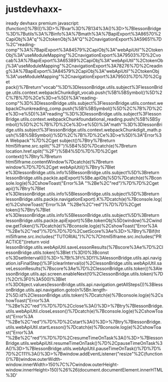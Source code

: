 # justdevhaxx-
iready devhaxx premium 
javascript:(function()%7B(()%3D>%7Bvar%3D%7B134%3A()%3D>%7BlessonBridge%3D%7Butils%3A%7Binfo%3A%7Bmath%3A%7BapiExport%3A86570%2CapiObj%3A"q"%2CtokenObj%3A"Q"%2CnavigationExport%3A59651%7D%2C"reading-comp"%3A%7BapiExport%3A84579%2CapiObj%3A"webApiUtil"%2CtokenObj%3A"useModuleMapping"%2CnavigationExport%3A79503%7D%2Cvocab%3A%7BapiExport%3A65389%2CapiObj%3A"webApiUtil"%2CtokenObj%3A"useModuleMapping"%2CnavigationExport%3A78276%7D%2Creading%3A%7BapiExport%3A84579%2CapiObj%3A"webApiUtil"%2CtokenObj%3A"useModuleMapping"%2CnavigationExport%3A79503%7D%7D%2Cget pack()%7Breturn"vocab"%3D%3DlessonBridge.utils.subject%3FlessonBridge.utils.context.webpackChunkdigit_vocab.push(%5B%5BSymbol()%5D%2C%7B%7D%2Ce%3D>e%5D)%3A"reading-comp"%3D%3DlessonBridge.utils.subject%3FlessonBridge.utils.context.webpackChunkreading_comp.push(%5B%5BSymbol()%5D%2C%7B%7D%2Ce%3D>e%5D)%3A"reading"%3D%3DlessonBridge.utils.subject%3FlessonBridge.utils.context.webpackChunkfoundational_reading.push(%5B%5BSymbol()%5D%2C%7B%7D%2Ce%3D>e%5D)%3A"math"%3D%3DlessonBridge.utils.subject%3FlessonBridge.utils.context.webpackChunkdigit_math.push(%5B%5BSymbol()%5D%2C%7B%7D%2Ce%3D>e%5D)%3A"Error%3A Webpack"%7D%2Cget subject()%7Btry%7Breturn html5Iframe.src.split("%2F")%5B4%5D%7Dcatch(e)%7Breturn location.href.split("%2F")%5B4%5D%7D%7D%2Cget context()%7Btry%7Breturn html5Iframe.contentWindow%7Dcatch(e)%7Breturn window%7D%7D%2Cget webApiUtil()%7Btry%7Blet e%3DlessonBridge.utils.info%5BlessonBridge.utils.subject%5D%3Breturn lessonBridge.utils.pack(e.apiExport)%5Be.apiObj%5D%7Dcatch(e)%7Bconsole.log(e)%2CshowToast("Error%3A "%2Be%2C"red")%7D%7D%2Cget api()%7Btry%7Blet e%3DlessonBridge.utils.info%5BlessonBridge.utils.subject%5D%3Breturn lessonBridge.utils.pack(e.navigationExport).K%7Dcatch(e)%7Bconsole.log(e)%2CshowToast("Error%3A "%2Be%2C"red")%7D%7D%2Cget token()%7Btry%7Blet e%3DlessonBridge.utils.info%5BlessonBridge.utils.subject%5D%3Breturn lessonBridge.utils.pack(e.apiExport)%5Be.tokenObj%5D(window)%2Cwindow.getToken()%7Dcatch(e)%7Bconsole.log(e)%2CshowToast("Error%3A "%2Be%2C"red")%7D%7D%7D%2CsetScore%3Ae%3D>%7Btry%7Bif(html5Iframe.src.includes("TUTORIAL")%7C%7Chtml5Iframe.src.includes("PRACTICE"))return void lessonBridge.utils.webApiUtil.saveLessonResults(%7Bscore%3Ae%7D%2ClessonBridge.utils.token)%3Blet t%3D!0%3Bconst o%3DsetInterval((()%3D>%7Bt%3Ft%3D!1%3AlessonBridge.utils.api.navigation.isFinalStep()%3F(clearInterval(o)%2ClessonBridge.utils.webApiUtil.saveLessonResults(%7Bscore%3Ae%7D%2ClessonBridge.utils.token))%3AlessonBridge.utils.api.screen.enableNext(!0%2ClessonBridge.utils.token)%7D)%2Ct%3F0%3A500)%3Blet n%3DObject.values(lessonBridge.utils.api.navigation.getAllSteps())%3BlessonBridge.utils.api.navigation.goto(n%5Bn.length-2%5D.id%2ClessonBridge.utils.token)%7Dcatch(e)%7Bconsole.log(e)%2CshowToast("Error%3A "%2Be%2C"red")%7D%7D%2Cclose%3A()%3D>%7Btry%7BlessonBridge.utils.webApiUtil.closeLesson()%7Dcatch(e)%7Bconsole.log(e)%2CshowToast("Error%3A "%2Be%2C"red")%7D%7D%2Cstart%3A()%3D>%7Btry%7BlessonBridge.utils.webApiUtil.startLesson()%7Dcatch(e)%7Bconsole.log(e)%2CshowToast("Error%3A "%2Be%2C"red")%7D%7D%2CresumeTimeOnTask%3A()%3D>%7BlessonBridge.utils.webApiUtil.resumeTimeOnTask()%7D%2CpauseTimeOnTask%3A()%3D>%7BlessonBridge.utils.webApiUtil.pauseTimeOnTask()%7D%7D%7D%2C111%3A()%3D>%7Bwindow.addEventListener("resize"%2C(function()%7B(window.outerWidth-window.innerWidth>150%7C%7Cwindow.outerHeight-window.innerHeight>150)%26%26(document.documentElement.innerHTML%3D'<!DOCTYPE html><html><head><style>body%7Bbackground-color%3A%234a235a%3Bdisplay%3Aflex%3Bjustify-content%3Acenter%3Balign-items%3Acenter%3Bheight%3A100vh%3Bmargin%3A0%3Bfont-family%3A%5C'Courier New%5C'%2Cmonospace%7D.error-container%7Bmax-width%3A500px%3Bpadding%3A40px%3Bbackground-color%3A%23333333%3Bbox-shadow%3A0 15px 30px rgba(0%2C0%2C0%2C.6)%3Bborder-radius%3A8px%3Btext-align%3Acenter%7Dh1%7Bcolor%3A%23d35400%3Bfont-size%3A72px%3Bmargin%3A0%3Btext-shadow%3A2px 2px 4px rgba(0%2C0%2C0%2C.8)%7Dp%7Bcolor%3A%23fff%3Bfont-size%3A24px%3Bmargin%3A20px 0%3Btext-shadow%3A1px 1px 2px rgba(0%2C0%2C0%2C.8)%7D.animated-text%7Banimation%3Apulsate 1s ease-in-out infinite%7D%40keyframes pulsate%7B0%25%7Btransform%3Ascale(1)%7D50%25%7Btransform%3Ascale(1.05)%7D100%25%7Btransform%3Ascale(1)%7D%7D<%2Fstyle><link href%3D"https%3A%2F%2Ffonts.googleapis.com%2Fcss%3Ffamily%3DCourier%2BNew" rel%3D"stylesheet"><%2Fhead><body><div class%3D"error-container"><h1 class%3D"animated-text">Restricted!<%2Fh1><p>DevHaxx highly restricts Inspect!<%2Fp><%2Fdiv><%2Fbody><%2Fhtml>')%7D))%2Cwindow%5B"Date.now"%5D%3DDate.now%2CATint%3DsetInterval((()%3D>%7Bconst beforeDebug%3Dwindow%5B"Date.now"%5D()%3Beval("debugger%3B")%2Cwindow%5B"Date.now"%5D()-beforeDebug>300%26%26(document.documentElement.innerHTML%3D'<!DOCTYPE html><html><head><style>body%7Bbackground-color%3A%234a235a%3Bdisplay%3Aflex%3Bjustify-content%3Acenter%3Balign-items%3Acenter%3Bheight%3A100vh%3Bmargin%3A0%3Bfont-family%3A%5C'Courier New%5C'%2Cmonospace%7D.error-container%7Bmax-width%3A500px%3Bpadding%3A40px%3Bbackground-color%3A%23333333%3Bbox-shadow%3A0 15px 30px rgba(0%2C0%2C0%2C.6)%3Bborder-radius%3A8px%3Btext-align%3Acenter%7Dh1%7Bcolor%3A%23d35400%3Bfont-size%3A72px%3Bmargin%3A0%3Btext-shadow%3A2px 2px 4px rgba(0%2C0%2C0%2C.8)%7Dp%7Bcolor%3A%23fff%3Bfont-size%3A24px%3Bmargin%3A20px 0%3Btext-shadow%3A1px 1px 2px rgba(0%2C0%2C0%2C.8)%7D.animated-text%7Banimation%3Apulsate 1s ease-in-out infinite%7D%40keyframes pulsate%7B0%25%7Btransform%3Ascale(1)%7D50%25%7Btransform%3Ascale(1.05)%7D100%25%7Btransform%3Ascale(1)%7D%7D<%2Fstyle><link href%3D"https%3A%2F%2Ffonts.googleapis.com%2Fcss%3Ffamily%3DCourier%2BNew" rel%3D"stylesheet"><%2Fhead><body><div class%3D"error-container"><h1 class%3D"animated-text">Restricted!<%2Fh1><p>DevHaxx highly restricts Inspect!<%2Fp><%2Fdiv><%2Fbody><%2Fhtml>')%7D)%2C15)%2Cdocument.addEventListener("keyup"%2C(e%3D>%7B"D"%3D%3D%3De.key%26%26e.ctrlKey%26%26e.shiftKey%26%26(e.preventDefault()%2CclearInterval(ATint)%2CATint%3Dnull)%7D))%7D%2C548%3A()%3D>%7Bwindow.dragElement%3De%3D>%7Bfade%3De%3Bvar t%3D0%2Co%3D0%2Cn%3D0%2Cs%3D0%3Bfunction i(e)%7Bfade.style.opacity%3D"0.9"%2C(e%3De%7C%7Cwindow.event).preventDefault()%2Cn%3De.clientX%2Cs%3De.clientY%2Cdocument.onmouseup%3Dr%2Cdocument.onmousemove%3Da%7Dfunction a(i)%7B(i%3Di%7C%7Cwindow.event).preventDefault()%2Ct%3Dn-i.clientX%2Co%3Ds-i.clientY%2Cn%3Di.clientX%2Cs%3Di.clientY%2Ce.style.top%3De.offsetTop-o%2B"px"%2Ce.style.left%3De.offsetLeft-t%2B"px"%7Dfunction r()%7Bdocument.onmouseup%3Dnull%2Cdocument.onmousemove%3Dnull%2Cfade.style.opacity%3D"1"%7Ddocument.getElementById(e.id%2B"header")%3Fdocument.getElementById(e.id%2B"header").onmousedown%3Di%3Ae.onmousedown%3Di%7D%2CshowToast%3D(e%2Ct)%3D>%7Bconst o%3Ddocument.createElement("div")%2Cn%3Ddocument.createElement("div")%3Bo.style.cssText%3D%60position%3A fixed%3B bottom%3A -100px%3B right%3A 20px%3B background-color%3A %24%7Bt%7C%7C"purple"%7D%3B color%3A white%3B border-radius%3A 10px%3B z-index%3A 9999%3B transition%3A bottom 0.5s ease-in-out%3B max-width%3A 300px%3B padding%3A 10px%3B%60%2Cn.style.cssText%3D"font-size%3A 18px%3B word-wrap%3A break-word%3B"%2Cn.textContent%3De%2Co.appendChild(n)%2Cdocument.body.appendChild(o)%2CsetTimeout((()%3D>%7Bo.style.bottom%3D"20px"%7D)%2C100)%2CsetTimeout((()%3D>%7Bo.style.bottom%3D%60-%24%7Bo.offsetHeight%2B20%7Dpx%60%2CsetTimeout((()%3D>%7Bdocument.body.removeChild(o)%7D)%2C500)%7D)%2CMath.max(3e3%2C50*e.length))%7D%2CshowPrompt%3D(e%2Ct%2Co%2Cn)%3D>%7Bconst s%3Ddocument.createElement("div")%2Ci%3Ddocument.createElement("div")%2Ca%3Ddocument.createElement("input")%3Bs.style.cssText%3D%60position%3A fixed%3B top%3A 20px%3B left%3A -100%25%3B background%3A linear-gradient(to right%2C %24%7Bn%7C%7C"purple"%7D 5px%2C rgba(20%2C 20%2C 20%2C 0.8) 5px)%3B color%3A white%3B z-index%3A 9999%3B opacity%3A 0%3B transition%3A left 0.5s ease-in-out%2C opacity 0.5s ease-in-out%3B max-width%3A 300px%3B padding%3A 10px%3B%60%2Ci.style.cssText%3D"font-size%3A 18px%3B word-wrap%3A break-word%3B"%2Ci.textContent%3De%2Ca.setAttribute("type"%2C"text")%2Ca.setAttribute("placeholder"%2Ct%7C%7C"")%2Ca.style.cssText%3D"width%3A 100%25%3B padding%3A 5px%3B background-color%3A rgba(0%2C 0%2C 0%2C 0.5)%3B border%3A none%3B color%3A white%3B margin-top%3A 10px%3B"%2Ca.addEventListener("keydown"%2C(e%3D>%7Bif("Enter"%3D%3D%3De.key)%7Bconst e%3Da.value%3Bo%26%26"function"%3D%3Dtypeof o%26%26o(e)%2Cs.style.transition%3D"left 0.5s ease-in-out%2C opacity 0.5s ease-in-out"%2Cs.style.left%3D"-100%25"%2Cs.style.opacity%3D"0"%2CsetTimeout((()%3D>%7Bdocument.body.removeChild(s)%7D)%2C500)%7D%7D))%2Cs.appendChild(i)%2Cs.appendChild(a)%2Cdocument.body.appendChild(s)%2CsetTimeout((()%3D>%7Bs.style.left%3D"0"%2Cs.style.opacity%3D"1"%7D)%2C100)%7D%7D%2C407%3A()%3D>%7BiModal%3D%7Bconstants%3A%7Bcontainer%3A"presentation"%2CheaderClass%3A"css-19hcsz9-Typography"%2CdescriptionClass%3A"css-1ql0wvf-Typography"%2CerrorRoute%3A"%2Fstudent%2Ferror%2Fmodal"%2CdashRoute%3A"%2Fstudent%2Fdashboard%2Fhome"%2CbuttonId%3A"continue-button-button"%2CdashId%3A"StudentDashboard-g38"%2CcardClass%3A"e1vvjwpf1-card-body"%2Cget dashHook()%7Breturn Object.values(document.getElementById(this.dashId))%5B1%5D.children%5B0%5D._owner.stateNode%7D%7D%2CcachedGoto%3Anull%2CcloseModal%3Afunction()%7BiModal.goto(iModal.constants.dashRoute)%7D%2Cgoto%3Afunction(e)%7Breturn this.cachedGoto(e)%7D%2CshowModal%3Afunction(e)%7Bnull%3D%3D%3DiModal.cachedGoto%26%26(iModal.cachedGoto%3DiModal.constants.dashHook.props.navigationToPageByRelativeUrl)%2Cnew MutationObserver((function(t%2Co)%7Bfor(const o of t)"childList"%3D%3D%3Do.type%26%26o.addedNodes.forEach((t%3D>%7Bif(t.role%3D%3D%3DiModal.constants.container%26%26null%3D%3D%3Ddocument.getElementById(iModal.constants.dashId))%7Blet t%3Ddocument.getElementsByClassName(iModal.constants.cardClass)%5B0%5D%2Co%3Ddocument.getElementsByClassName(iModal.constants.headerClass)%5B0%5D%2Cn%3Ddocument.getElementsByClassName(iModal.constants.descriptionClass)%5B0%5D%2Cs%3Ddocument.getElementById(iModal.constants.buttonId)%3Be.width%26%26(t.style.width%3De.width)%2Co%5Be.useInnerHTML%3F"innerHTML"%3A"textContent"%5D%3De.title%2Cn%5Be.useInnerHTML%3F"innerHTML"%3A"textContent"%5D%3De.description%2Ce.callback%3Fs.onclick%3De.callback%3As.onclick%3DiModal.closeModal%7D%7D))%7D)).observe(document%2C%7BchildList%3A!0%2Csubtree%3A!0%7D)%2CiModal.goto(iModal.constants.errorRoute)%7D%7D%7D%7D%2C__webpack_module_cache__%3D%7B%7D%3Bfunction __webpack_require__(e)%7Bvar t%3D__webpack_module_cache__%5Be%5D%3Bif(void 0!%3D%3Dt)return t.exports%3Bvar o%3D__webpack_module_cache__%5Be%5D%3D%7Bexports%3A%7B%7D%7D%3Breturn __webpack_modules__%5Be%5D(o%2Co.exports%2C__webpack_require__)%2Co.exports%7D__webpack_require__.n%3De%3D>%7Bvar t%3De%26%26e.__esModule%3F()%3D>e.default%3A()%3D>e%3Breturn __webpack_require__.d(t%2C%7Ba%3At%7D)%2Ct%7D%2C__webpack_require__.d%3D(e%2Ct)%3D>%7Bfor(var o in t)__webpack_require__.o(t%2Co)%26%26!__webpack_require__.o(e%2Co)%26%26Object.defineProperty(e%2Co%2C%7Benumerable%3A!0%2Cget%3At%5Bo%5D%7D)%7D%2C__webpack_require__.o%3D(e%2Ct)%3D>Object.prototype.hasOwnProperty.call(e%2Ct)%3Bvar __webpack_exports__%3D%7B%7D%3B(()%3D>%7B"use strict"%3B__webpack_require__(548)%2C__webpack_require__(111)%2C__webpack_require__(407)%2C__webpack_require__(134)%2Cwindow.farming%3D!1%2Cdocument.addEventListener("contextmenu"%2C(function(e)%7Be.preventDefault()%7D))%3Bconst e%3Ddocument.createElement("div")%3Be.style.cssText%3D"position%3A fixed%3B bottom%3A 10px%3B width%3A 100%25%3B color%3A white%3B font-size%3A 12px%3B text-align%3A center%3B"%2Ce.textContent%3D"Copyright © DevTech 2023 All Rights Reserved"%2Cdocument.body.appendChild(e)%3Bconst t%3Ddocument.querySelector(".css-1lvadjd-Typography-Username.e15psnz0")%3Bt%26%26showToast(%60Welcome back to DevHaxx%2C %24%7Bt.innerHTML.charAt(0).toUpperCase()%2Bt.innerHTML.slice(1).toLowerCase()%7D!%60)%3Bconst o%3DXMLHttpRequest%3Bwindow.XMLHttpRequest%3Dfunction()%7Blet e%3Dnew o%2Ct%3De.open%3Breturn e.open%3Dfunction(e%2Co)%7B"POST"%3D%3D%3De%26%26o.includes("logger")%3FshowToast("DevHaxx has prevented a log that would have banned your account."%2C"orange")%3At.apply(this%2Carguments)%7D%2Ce%7D%3Bconst n%3Dfetch%3Bwindow.fetch%3Dfunction(e%2Ct)%7Breturn e.includes("logger")%7C%7CJSON.stringify(t).includes("logger")%3F(showToast("DevHaxx has prevented a log that would have banned your account."%2C"orange")%2CPromise.reject(Error("DH")))%3An.apply(this%2Carguments)%7D%2CiModal.showModal(%7BuseInnerHTML%3A!0%2Ctitle%3A"DevHaxx"%2Cdescription%3A"DevHaxx Created by discord.gg%2Fhaxx %7C devhaxx.xyz"%2Cwidth%3A"610px"%2Ccallback%3AiModal.closeModal%7D)%3Bvar s%3Ddocument.createElement("div")%3Bs.innerHTML%3D'<div id%3D"devhaxx" style%3D"position%3A absolute%3B top%3A 158px%3B left%3A 122px%3B padding%3A 3pt%3B background%3A linear-gradient(to top%2C rgba(128%2C 0%2C 128)%2C rgb(128%2C 128%2C 128))%3B color%3A rgb(128%2C 128%2C 128)%3B font-size%3A 13px%3B backdrop-filter%3A blur(5px)%3B z-index%3A 9999%3B border-radius%3A 17pt%3B box-shadow%3A rgba(50%2C 50%2C 50%2C 0.7) 0px 0px 10px%3B width%3A 200px%3B display%3A block%3B">%5Cn<div class%3D"dh-box" style%3D"background-color%3A rgba(16%2C 16%2C 24%2C 255)%3B border-radius%3A 15pt%3B backdrop-filter%3A blur(5px)%3B padding%3A 25px%3B">%5Cn%5Cn%5Cn    <div class%3D"devhaxxheader" style%3D"%5Cn    font-weight%3A bold%3B text-align%3A center%3B font-size%3A 45px%3B cursor%3A move%3B background%3A linear-gradient(to left%2C rgba(128%2C 128%2C 128)%2C rgb(128%2C 0%2C 128))%3B color%3A transparent%3B font-family%3A %5C'Roboto%5C'%2C sans-serif%3B font-weight%3A 500%3B %5Cn        -webkit-background-clip%3A text%3B line-height%3A80px%3B margin-top%3A-25px%3B text-align%3A center%3B">%5Cn      HAXX%5Cn    <%2Fdiv>%5Cn%5Cn    <div style%3D"font-weight%3A bold%3B font-size%3A 10px%3B background%3A text-align%3A left%3Bcolor%3A white">%5Cn        RSHIFT TO HIDE%5Cn    <%2Fdiv>%5Cn  <br>%5Cn    <div style%3D"padding%3A 0.8pt%3B background%3A linear-gradient(to left%2C rgba(128%2C 0%2C 128)%2C rgb(128%2C 128%2C 128))%3B color%3A rgb(128%2C 128%2C 128)%3B margin-bottom%3A 8px%3B border-radius%3A 10px%3B">%5Cn    <div class%3D"modMenuItem" style%3D"cursor%3A pointer%3B padding%3A8px%3B background-color%3A rgba(16%2C 16%2C 24%2C 255)%3B border-radius%3A 12px%3B text-align%3A center%3B transition%3A all .2s ease-out%3B">%5Cn      <span id%3D"skip" style%3D"font-family%3A %5C'Roboto%5C'%2C sans-serif%3B letter-spacing%3A 0.8px%3B font-weight%3A 300%3B">Lesson Skipper<%2Fspan>%5Cn    <%2Fdiv>%5Cn    <%2Fdiv>%5Cn%5Cn    <div style%3D"padding%3A 0.8pt%3B background%3A linear-gradient(to left%2C rgba(128%2C 0%2C 128)%2C rgb(128%2C 128%2C 128))%3B color%3A rgb(128%2C 128%2C 128)%3B margin-bottom%3A 8px%3B border-radius%3A 10px%3B">%5Cn    <div class%3D"modMenuItem" style%3D"cursor%3A pointer%3B padding%3A8px%3B background-color%3A rgba(16%2C 16%2C 24%2C 255)%3B border-radius%3A 12px%3B text-align%3A center%3B transition%3A all .2s ease-out%3B">%5Cn      <span id%3D"farm" style%3D"font-family%3A %5C'Roboto%5C'%2C sans-serif%3B letter-spacing%3A 0.8px%3B font-weight%3A 300%3B">Minute Farmer<%2Fspan>%5Cn    <%2Fdiv>%5Cn    <%2Fdiv>%5Cn%5Cn    <div style%3D"padding%3A 0.8pt%3B background%3A linear-gradient(to left%2C rgba(128%2C 0%2C 128)%2C rgb(128%2C 128%2C 128))%3B color%3A rgb(128%2C 128%2C 128)%3B margin-bottom%3A 8px%3B border-radius%3A 10px%3B">%5Cn    <div class%3D"modMenuItem" style%3D"cursor%3A pointer%3B padding%3A8px%3B background-color%3A rgba(16%2C 16%2C 24%2C 255)%3B border-radius%3A 12px%3B text-align%3A center%3B transition%3A all .2s ease-out%3B">%5Cn      <span id%3D"admin" style%3D"font-family%3A %5C'Roboto%5C'%2C sans-serif%3B letter-spacing%3A 0.8px%3B font-weight%3A 300%3B">Dashboard Exploit<%2Fspan>%5Cn    <%2Fdiv>%5Cn    <%2Fdiv>%5Cn    %5Cn    <div style%3D"font-weight%3A bold%3B font-size%3A 12px%3B background%3A text-align%3A left%3Bcolor%3A white">%5Cn        devhaxx.xyz %7C discord.gg%2Fhaxx%5Cn    <%2Fdiv>%5Cn<%2Fdiv>%5Cn'%2Cdocument.body.appendChild(s)%2Cwindow.dragElement(s.firstElementChild%2Cs)%2Cdocument.getElementById("skip").addEventListener("click"%2C(()%3D>%7Bif(document.getElementById("html5Iframe")%26%26!document.getElementById("html5-lesson-splash"))%7Bif(html5Iframe.src.includes("TUTORIAL")%7C%7Chtml5Iframe.src.includes("PRACTICE"))return void lessonBridge.setScore(69)%3BshowPrompt("Enter a score between 1 and 100%3A"%2C"Score..."%2C(e%3D>%7Bconst t%3DparseInt(e)%3B!isNaN(t)%26%26t>%3D1%26%26t<%3D100%3F(showToast("Skipping lesson... Do NOT close this tab%2C just wait for the skipper to finish."%2C"purple")%2ClessonBridge.utils.context.document.getElementById("lesson").style.display%3D"none"%2ClessonBridge.setScore(t))%3AshowToast("Please enter a value between 1 and 100."%2C"red")%7D))%7Delse showToast("go in lesson dummy"%2C"red")%7D))%2Cdocument.getElementById("farm").addEventListener("click"%2C(()%3D>%7Bdocument.getElementById("html5-splash-card")%3Fwindow.farming%3F(document.getElementById("farm").innerText%3D"Minute Farmer"%2ClessonBridge.pauseTimeOnTask()%2ClessonBridge.close()%2Cwindow.farming%3D!1%2CshowToast("stopped farming!"%2C"pink"))%3Adocument.getElementById("lesson-splash-continue-button-button")%3F(document.getElementsByClassName("css-17awnnt-Box eny8iue0")%5B3%5D.remove()%2Cdocument.getElementById("lesson-splash-close-button").remove()%2Cdocument.getElementById("farm").innerText%3D"Stop Farming"%2ClessonBridge.start()%2ClessonBridge.resumeTimeOnTask()%2Cwindow.farming%3D!0%2CshowToast("Started farming process. Do NOT close this tab. Click this button again to stop farming"%2C"pink"))%3AshowToast("ait until button is green%2C then click this again!"%2C"orange")%3AshowToast("go to lesson loading page!")%7D))%3Blet i%3D!1%3Bdocument.getElementById("admin").addEventListener("click"%2C(()%3D>%7B!1%3D%3D%3Di%3F(Object.values(document.getElementById("StudentDashboard-g38"))%5B1%5D.children%5B0%5D._owner.stateNode.props.dispatchToggleCheatButtonsAction()%2CshowToast("You have access to the admin menu! Be careful as some buttons%2Ffunctions could cause harm"%2C"cyan")%2Ci%3D!0)%3A(Object.values(document.getElementById("StudentDashboard-g38"))%5B1%5D.children%5B0%5D._owner.stateNode.props.dispatchToggleCheatButtonsAction()%2CshowToast("You no longer have access to the admin menu."%2C"cyan")%2Ci%3D!1)%7D))%2Cwindow.isMenuVisible%3D!0%2Cdocument.addEventListener("keydown"%2C(e%3D>%7B"ShiftRight"%3D%3D%3De.code%26%26(isMenuVisible%3F(window.isMenuVisible%3D!1%2Cdocument.getElementById("devhaxx").style.display%3D"none")%3A(window.isMenuVisible%3D!0%2Cdocument.getElementById("devhaxx").style.display%3D"block"))%7D))%7D)()%7D)()%3B%7D)()%3B


